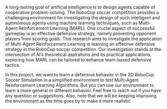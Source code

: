 A long-lasting goal of artificial intelligence is to design agents capable of cooperative problem-solving. The RoboCup soccer competition provides a challenging environment for investigating the design of such intelligent and autonomous agents using machine learning techniques, such as Multi-Agent Reinforcement Learning (MARL). One crucial aspect of successful gameplay is an effective defensive strategy, namely preventing opponent players from scoring goals. This research aims to investigate the application of Multi-Agent Reinforcement Learning in learning an effective defensive strategy in the RoboCup soccer competition. Our investigation stands at the intersection of AI’s theoretical aspirations and its practical applications, exploring how MARL can be tailored to enhance team-based defensive tactics.

In this project, we want to learn a defensive behavior in the 2D RoboCup Soccer Simulation in a simplified environment to test Multi-Agent Reinforcement Learning Algorithms. But you can use our environment to learn a more general or different behavior. Feel free to reach out if you have any question or suggestions. Also, note that we will be keeping improving the environment as the time goes by to make it more realistic.
